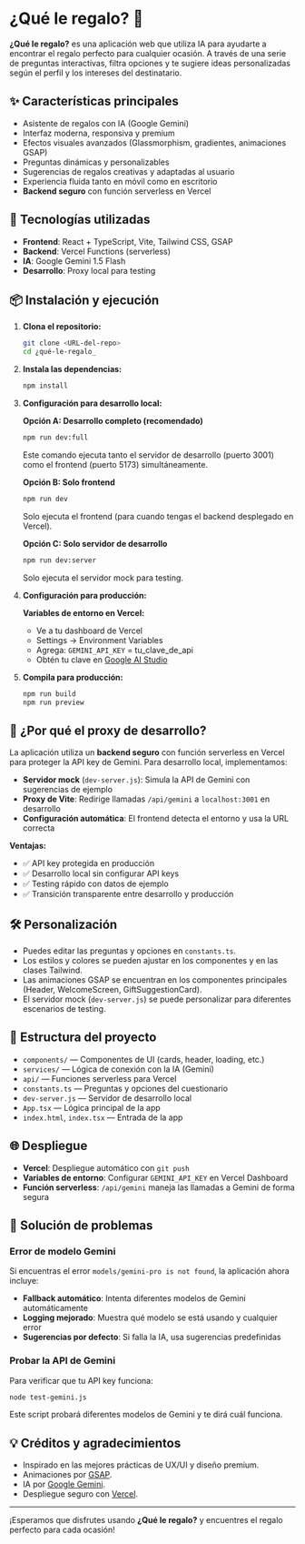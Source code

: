 # ¿Qué le regalo? 🎁

**¿Qué le regalo?** es una aplicación web que utiliza IA para ayudarte a encontrar el regalo perfecto para cualquier ocasión. A través de una serie de preguntas interactivas, filtra opciones y te sugiere ideas personalizadas según el perfil y los intereses del destinatario.

## ✨ Características principales
- Asistente de regalos con IA (Google Gemini)
- Interfaz moderna, responsiva y premium
- Efectos visuales avanzados (Glassmorphism, gradientes, animaciones GSAP)
- Preguntas dinámicas y personalizables
- Sugerencias de regalos creativas y adaptadas al usuario
- Experiencia fluida tanto en móvil como en escritorio
- **Backend seguro** con función serverless en Vercel

## 🚀 Tecnologías utilizadas
- **Frontend**: React + TypeScript, Vite, Tailwind CSS, GSAP
- **Backend**: Vercel Functions (serverless)
- **IA**: Google Gemini 1.5 Flash
- **Desarrollo**: Proxy local para testing

## 📦 Instalación y ejecución

1. **Clona el repositorio:**
   ```bash
   git clone <URL-del-repo>
   cd ¿qué-le-regalo_
   ```

2. **Instala las dependencias:**
   ```bash
   npm install
   ```

3. **Configuración para desarrollo local:**
   
   **Opción A: Desarrollo completo (recomendado)**
   ```bash
   npm run dev:full
   ```
   Este comando ejecuta tanto el servidor de desarrollo (puerto 3001) como el frontend (puerto 5173) simultáneamente.

   **Opción B: Solo frontend**
   ```bash
   npm run dev
   ```
   Solo ejecuta el frontend (para cuando tengas el backend desplegado en Vercel).

   **Opción C: Solo servidor de desarrollo**
   ```bash
   npm run dev:server
   ```
   Solo ejecuta el servidor mock para testing.

4. **Configuración para producción:**
   
   **Variables de entorno en Vercel:**
   - Ve a tu dashboard de Vercel
   - Settings → Environment Variables
   - Agrega: `GEMINI_API_KEY` = tu_clave_de_api
   - Obtén tu clave en [Google AI Studio](https://aistudio.google.com/app/apikey)

5. **Compila para producción:**
   ```bash
   npm run build
   npm run preview
   ```

## 🔧 ¿Por qué el proxy de desarrollo?

La aplicación utiliza un **backend seguro** con función serverless en Vercel para proteger la API key de Gemini. Para desarrollo local, implementamos:

- **Servidor mock** (`dev-server.js`): Simula la API de Gemini con sugerencias de ejemplo
- **Proxy de Vite**: Redirige llamadas `/api/gemini` a `localhost:3001` en desarrollo
- **Configuración automática**: El frontend detecta el entorno y usa la URL correcta

**Ventajas:**
- ✅ API key protegida en producción
- ✅ Desarrollo local sin configurar API keys
- ✅ Testing rápido con datos de ejemplo
- ✅ Transición transparente entre desarrollo y producción

## 🛠️ Personalización
- Puedes editar las preguntas y opciones en `constants.ts`.
- Los estilos y colores se pueden ajustar en los componentes y en las clases Tailwind.
- Las animaciones GSAP se encuentran en los componentes principales (Header, WelcomeScreen, GiftSuggestionCard).
- El servidor mock (`dev-server.js`) se puede personalizar para diferentes escenarios de testing.

## 📄 Estructura del proyecto
- `components/` — Componentes de UI (cards, header, loading, etc.)
- `services/` — Lógica de conexión con la IA (Gemini)
- `api/` — Funciones serverless para Vercel
- `constants.ts` — Preguntas y opciones del cuestionario
- `dev-server.js` — Servidor de desarrollo local
- `App.tsx` — Lógica principal de la app
- `index.html`, `index.tsx` — Entrada de la app

## 🌐 Despliegue
- **Vercel**: Despliegue automático con `git push`
- **Variables de entorno**: Configurar `GEMINI_API_KEY` en Vercel Dashboard
- **Función serverless**: `/api/gemini` maneja las llamadas a Gemini de forma segura

## 🔧 Solución de problemas

### Error de modelo Gemini
Si encuentras el error `models/gemini-pro is not found`, la aplicación ahora incluye:
- **Fallback automático**: Intenta diferentes modelos de Gemini automáticamente
- **Logging mejorado**: Muestra qué modelo se está usando y cualquier error
- **Sugerencias por defecto**: Si falla la IA, usa sugerencias predefinidas

### Probar la API de Gemini
Para verificar que tu API key funciona:
```bash
node test-gemini.js
```
Este script probará diferentes modelos de Gemini y te dirá cuál funciona.

## 💡 Créditos y agradecimientos
- Inspirado en las mejores prácticas de UX/UI y diseño premium.
- Animaciones por [GSAP](https://gsap.com/).
- IA por [Google Gemini](https://aistudio.google.com/).
- Despliegue seguro con [Vercel](https://vercel.com/).

---

¡Esperamos que disfrutes usando **¿Qué le regalo?** y encuentres el regalo perfecto para cada ocasión!

